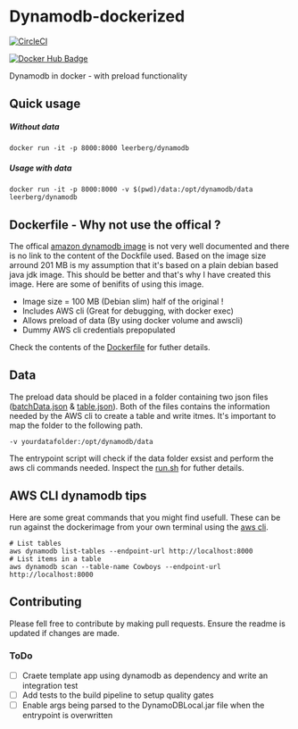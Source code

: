 # Dynamodb-dockerized

[![CircleCI](https://circleci.com/gh/leerberg/dynamodb-dockerized/tree/master.svg?style=shield)](https://circleci.com/gh/leerberg/dynamodb-dockerized/tree/master)

[![Docker Hub Badge](http://dockeri.co/image/leerberg/dynamodb)](https://registry.hub.docker.com/u/leerberg/dynamodb/)

Dynamodb in docker - with preload functionality

## Quick usage

##### Without data

```
docker run -it -p 8000:8000 leerberg/dynamodb
```

##### Usage with data

```
docker run -it -p 8000:8000 -v $(pwd)/data:/opt/dynamodb/data leerberg/dynamodb
```

## Dockerfile - Why not use the offical ?

The offical [amazon dynamodb image](https://hub.docker.com/r/amazon/dynamodb-local/) is not very well documented and there is no link to the content of the Dockfile used. Based on the image size arround 201 MB is my assumption that it's based on a plain debian based java jdk image. This should be better and that's why I have created this image. Here are some of benifits of using this image.

- Image size = 100 MB (Debian slim) half of the original !
- Includes AWS cli (Great for debugging, with docker exec)
- Allows preload of data (By using docker volume and awscli)
- Dummy AWS cli credentials prepopulated

Check the contents of the [Dockerfile](Dockerfile) for futher details.

## Data

The preload data should be placed in a folder containing two json files ([batchData.json](/data/batchData.json) & [table.json](/data/table.json)). Both of the files contains the information needed by the AWS cli to create a table and write itmes. It's important to map the folder to the following path.

```
-v yourdatafolder:/opt/dynamodb/data
```

The entrypoint script will check if the data folder exsist and perform the aws cli commands needed. Inspect the [run.sh](run.sh) for futher details.

## AWS CLI dynamodb tips

Here are some great commands that you might find usefull. These can be run against the dockerimage from your own terminal using the [aws cli](https://aws.amazon.com/cli/).

```
# List tables
aws dynamodb list-tables --endpoint-url http://localhost:8000
# List items in a table
aws dynamodb scan --table-name Cowboys --endpoint-url http://localhost:8000
```

## Contributing

Please fell free to contribute by making pull requests. Ensure the readme is updated if changes are made.

### ToDo

- [ ] Craete template app using dynamodb as dependency and write an integration test
- [ ] Add tests to the build pipeline to setup quality gates
- [ ] Enable args being parsed to the DynamoDBLocal.jar file when the entrypoint is overwritten
